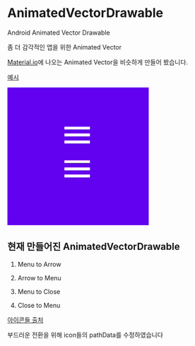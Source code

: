 # AnimatedVectorDrawable
Android Animated Vector Drawable

좀 더 감각적인 앱을 위한 Animated Vector

[Material.io](https://material.io/design/motion/understanding-motion.html#hierarchy)에 나오는 Animated Vector을 비슷하게 만들어 봤습니다.

[예시](https://stackoverflow.com/questions/41320989/android-hamburger-arrow-transition-on-new-fragment-activity)

![example](./preview.gif)

## 현재 만들어진 AnimatedVectorDrawable

1. Menu to Arrow

2. Arrow to Menu

3. Menu to Close

4. Close to Menu

[아이콘들 출처](https://material.io/resources/icons/?style=baseline)

부드러운 전환을 위해 icon들의 pathData를 수정하였습니다

